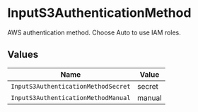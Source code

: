 # InputS3AuthenticationMethod

AWS authentication method. Choose Auto to use IAM roles.


## Values

| Name                                | Value                               |
| ----------------------------------- | ----------------------------------- |
| `InputS3AuthenticationMethodSecret` | secret                              |
| `InputS3AuthenticationMethodManual` | manual                              |